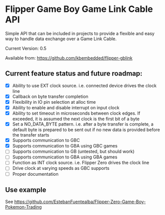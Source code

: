 # Flipper Game Boy Game Link Cable API
Simple API that can be included in projects to provide a flexible and easy way to handle data exchange over a Game Link Cable.

Current Version: 0.5

Available from: https://github.com/kbembedded/flipper-gblink


## Current feature status and future roadmap:
- [x] Ability to use EXT clock source. i.e. connected device drives the clock line  
- [x] Callback on byte transfer completion  
- [x] Flexibility in IO pin selection at alloc time  
- [x] Ability to enable and disable interrupt on input clock  
- [x] Ability to set timeout in microseconds between clock edges. If exceeded, it is assumed the next clock is the first bit of a byte
- [x] Set a NO\_DATA\_BYTE pattern. i.e. after a byte transfer is complete, a default byte is prepared to be sent out if no new data is provided before the transfer starts  
- [x] Supports communication to GBC
- [x] Supports communication to GBA using GBC games
- [ ] Supports communication to GB (untested, but should work)
- [ ] Supports communication to GBA using GBA games
- [ ] Function as INT clock source. i.e. Flipper Zero drives the clock line  
- [ ] Drive clock at varying speeds as GBC supports
- [ ] Proper documentation

## Use example
See https://github.com/EstebanFuentealba/Flipper-Zero-Game-Boy-Pokemon-Trading
